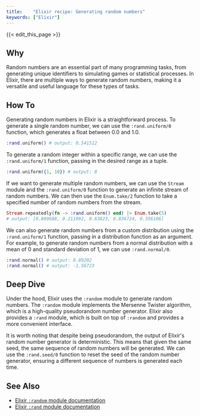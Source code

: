 ```yaml
---
title:    "Elixir recipe: Generating random numbers"
keywords: ["Elixir"]
---
```


{{< edit_this_page >}}

## Why

Random numbers are an essential part of many programming tasks, from generating unique identifiers to simulating games or statistical processes. In Elixir, there are multiple ways to generate random numbers, making it a versatile and useful language for these types of tasks.

## How To

Generating random numbers in Elixir is a straightforward process. To generate a single random number, we can use the `:rand.uniform/0` function, which generates a float between 0.0 and 1.0.

```elixir
:rand.uniform() # output: 0.541512
```

To generate a random integer within a specific range, we can use the `:rand.uniform/1` function, passing in the desired range as a tuple.

```elixir
:rand.uniform({1, 10}) # output: 8
```

If we want to generate multiple random numbers, we can use the `Stream` module and the `:rand.uniform/0` function to generate an infinite stream of random numbers. We can then use the `Enum.take/2` function to take a specified number of random numbers from the stream.

```elixir
Stream.repeatedly(fn -> :rand.uniform() end) |> Enum.take(5) 
# output: [0.809688, 0.211992, 0.63823, 0.836724, 0.356106]
```

We can also generate random numbers from a custom distribution using the `:rand.uniform/1` function, passing in a distribution function as an argument. For example, to generate random numbers from a normal distribution with a mean of 0 and standard deviation of 1, we can use `:rand.normal/0`.

```elixir
:rand.normal() # output: 0.89202
:rand.normal() # output: -1.56723
```

## Deep Dive

Under the hood, Elixir uses the `:random` module to generate random numbers. The `:random` module implements the Mersenne Twister algorithm, which is a high-quality pseudorandom number generator. Elixir also provides a `:rand` module, which is built on top of `:random` and provides a more convenient interface.

It is worth noting that despite being pseudorandom, the output of Elixir's random number generator is deterministic. This means that given the same seed, the same sequence of random numbers will be generated. We can use the `:rand.seed/0` function to reset the seed of the random number generator, ensuring a different sequence of numbers is generated each time.

## See Also

- [Elixir `:random` module documentation](https://hexdocs.pm/elixir/Random.html)
- [Elixir `:rand` module documentation](https://hexdocs.pm/elixir/Kernel.Rand.html)